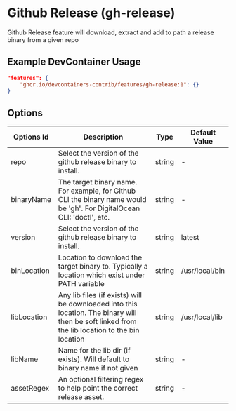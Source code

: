 
# Github Release (gh-release)

Github Release feature will download, extract and add to path a release binary from a given repo

## Example DevContainer Usage

```json
"features": {
    "ghcr.io/devcontainers-contrib/features/gh-release:1": {}
}
```

## Options

| Options Id | Description | Type | Default Value |
|-----|-----|-----|-----|
| repo | Select the version of the github release binary to install. | string | - |
| binaryName | The target binary name. For example, for Github CLI the binary name would be 'gh'. For DigitalOcean CLI: 'doctl', etc. | string | - |
| version | Select the version of the github release binary to install. | string | latest |
| binLocation | Location to download the target binary to. Typically a location which exist under PATH variable | string | /usr/local/bin |
| libLocation | Any lib files (if exists) will be downloaded into this location. The binary will then be soft linked from the lib location to the bin location | string | /usr/local/lib |
| libName | Name for the lib dir (if exists). Will default to binary name if not given | string | - |
| assetRegex | An optional filtering regex to help point the correct release asset. | string | - |


